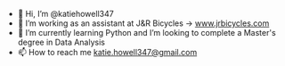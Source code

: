 - 👋 Hi, I’m @katiehowell347
- 👀 I’m working as an assistant at J&R Bicycles -> www.jrbicycles.com
- 🌱 I’m currently learning Python and I’m looking to complete a Master's degree in Data Analysis
- 📫 How to reach me katie.howell347@gmail.com

<!---
katiehowell347/katiehowell347 is a ✨ special ✨ repository because its `README.md` (this file) appears on your GitHub profile.
You can click the Preview link to take a look at your changes.
--->
